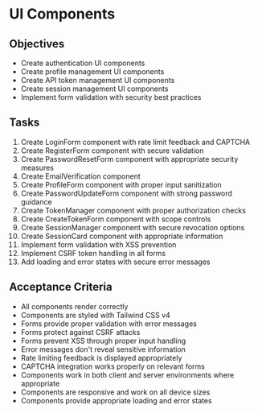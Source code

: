 # UI Components

## Objectives

- Create authentication UI components
- Create profile management UI components
- Create API token management UI components
- Create session management UI components
- Implement form validation with security best practices

## Tasks

1. Create LoginForm component with rate limit feedback and CAPTCHA
2. Create RegisterForm component with secure validation
3. Create PasswordResetForm component with appropriate security measures
4. Create EmailVerification component
5. Create ProfileForm component with proper input sanitization
6. Create PasswordUpdateForm component with strong password guidance
7. Create TokenManager component with proper authorization checks
8. Create CreateTokenForm component with scope controls
9. Create SessionManager component with secure revocation options
10. Create SessionCard component with appropriate information
11. Implement form validation with XSS prevention
12. Implement CSRF token handling in all forms
13. Add loading and error states with secure error messages

## Acceptance Criteria

- All components render correctly
- Components are styled with Tailwind CSS v4
- Forms provide proper validation with error messages
- Forms protect against CSRF attacks
- Forms prevent XSS through proper input handling
- Error messages don't reveal sensitive information
- Rate limiting feedback is displayed appropriately
- CAPTCHA integration works properly on relevant forms
- Components work in both client and server environments where appropriate
- Components are responsive and work on all device sizes
- Components provide appropriate loading and error states 